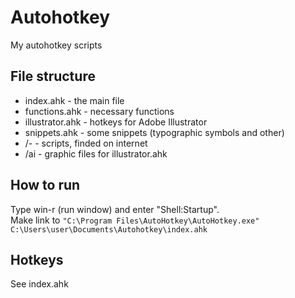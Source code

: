 # Autohotkey
My autohotkey scripts

## File structure
* index.ahk - the main file
* functions.ahk - necessary functions
* illustrator.ahk - hotkeys for Adobe Illustrator
* snippets.ahk - some snippets (typographic symbols and other)
* /- - scripts, finded on internet 
* /ai - graphic files for illustrator.ahk

## How to run
Type win-r (run window) and enter "Shell:Startup". <br>
Make link to ```"C:\Program Files\AutoHotkey\AutoHotkey.exe" C:\Users\user\Documents\Autohotkey\index.ahk ```


## Hotkeys
See index.ahk

